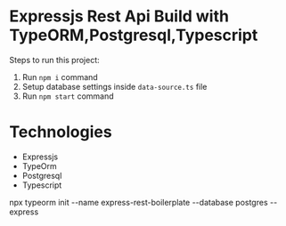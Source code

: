 # Expressjs Rest Api Build with TypeORM,Postgresql,Typescript

Steps to run this project:

1. Run `npm i` command
2. Setup database settings inside `data-source.ts` file
3. Run `npm start` command

# Technologies

- Expressjs 
- TypeOrm
- Postgresql
- Typescript

npx typeorm init --name express-rest-boilerplate --database postgres --express
